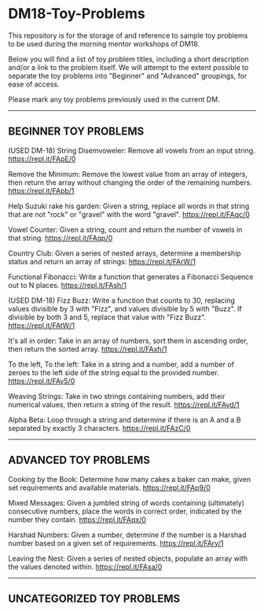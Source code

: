 # DM18-Toy-Problems

This repository is for the storage of and reference to sample toy problems to be used during the morning mentor workshops of DM18.

Below you will find a list of toy problem titles, including a short description and/or a link to the problem itself.  We will attempt to the extent possible to separate the toy problems into "Beginner" and "Advanced" groupings, for ease of access.

Please mark any toy problems previously used in the current DM.

---
BEGINNER TOY PROBLEMS
---
(USED DM-18) String Disemvoweler: Remove all vowels from an input string. https://repl.it/FApE/0

Remove the Minimum: Remove the lowest value from an array of integers, then return the array without changing the order of the remaining numbers. https://repl.it/FApb/1

Help Suzuki rake his garden: Given a string, replace all words in that string that are not "rock" or "gravel" with the word "gravel". https://repl.it/FAqc/0

Vowel Counter: Given a string, count and return the number of vowels in that string. https://repl.it/FAqp/0

Country Club: Given a series of nested arrays, determine a membership status and return an array of strings: https://repl.it/FArW/1

Functional Fibonacci: Write a function that generates a Fibonacci Sequence out to N places. https://repl.it/FAsh/1

(USED DM-18) Fizz Buzz: Write a function that counts to 30, replacing values divisible by 3 with "Fizz", and values divisible by 5 with "Buzz".  If divisible by both 3 and 5, replace that value with "Fizz Buzz". https://repl.it/FAtW/1

It's all in order: Take in an array of numbers, sort them in ascending order, then return the sorted array. https://repl.it/FAxh/1

To the left, To the left: Take in a string and a number, add a number of zeroes to the left side of the string equal to the provided number. https://repl.it/FAy5/0

Weaving Strings: Take in two strings containing numbers, add their numerical values, then return a string of the result. https://repl.it/FAyd/1

Alpha Beta: Loop through a string and determine if there is an A and a B separated by exactly 3 characters. https://repl.it/FAzC/0

---
ADVANCED TOY PROBLEMS
---
Cooking by the Book: Determine how many cakes a baker can make, given set requirements and available materials. https://repl.it/FAp9/0

Mixed Messages: Given a jumbled string of words containing (ultimately) consecutive numbers, place the words in correct order, indicated by the number they contain. https://repl.it/FAqx/0

Harshad Numbers: Given a number, determine if the number is a Harshad number based on a given set of requirements. https://repl.it/FAry/1

Leaving the Nest: Given a series of nested objects, populate an array with the values denoted within. https://repl.it/FAsa/0

---
UNCATEGORIZED TOY PROBLEMS
---
